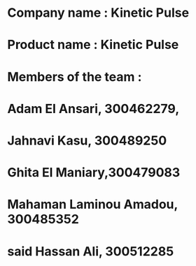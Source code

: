 # Company name : Kinetic Pulse
# Product name : Kinetic Pulse
# Members of the team :
# Adam El Ansari, 300462279, 
# Jahnavi Kasu, 300489250
# Ghita El Maniary,300479083
# Mahaman Laminou Amadou, 300485352
# said Hassan Ali,        300512285
